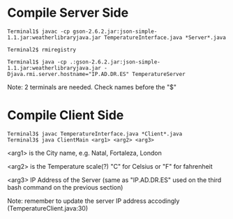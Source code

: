 # Compile Server Side

```
Terminal1$ javac -cp gson-2.6.2.jar:json-simple-1.1.jar:weatherlibraryjava.jar TemperatureInterface.java *Server*.java

Terminal2$ rmiregistry

Terminal1$ java -cp .:gson-2.6.2.jar:json-simple-1.1.jar:weatherlibraryjava.jar -Djava.rmi.server.hostname="IP.AD.DR.ES" TemperatureServer
```
Note: 2 terminals are needed. Check names before the "$"

# Compile Client Side
```
Terminal3$ javac TemperatureInterface.java *Client*.java
Terminal3$ java ClientMain <arg1> <arg2> <arg3>
```
\<arg1\> is the City name, e.g. Natal, Fortaleza, London

\<arg2\> is the Temperature scale(?) "C" for Celsius or "F" for fahrenheit

\<arg3\> IP Address of the Server (same as "IP.AD.DR.ES" used on the third bash command on the previous section)

Note: remember to update the server IP address accodingly (TemperatureClient.java:30)
